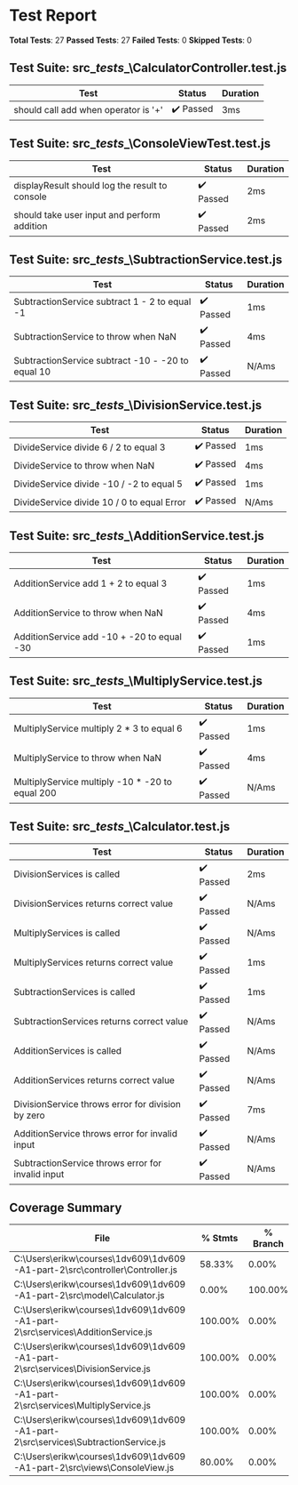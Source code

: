 # Test Report
**Total Tests**: 27
**Passed Tests**: 27
**Failed Tests**: 0
**Skipped Tests**: 0

## Test Suite: src\__tests__\CalculatorController.test.js
| Test | Status | Duration |
|------|--------|----------|
| should call add when operator is '+' | ✔️ Passed | 3ms |

## Test Suite: src\__tests__\ConsoleViewTest.test.js
| Test | Status | Duration |
|------|--------|----------|
| displayResult should log the result to console | ✔️ Passed | 2ms |
| should take user input and perform addition | ✔️ Passed | 2ms |

## Test Suite: src\__tests__\SubtractionService.test.js
| Test | Status | Duration |
|------|--------|----------|
| SubtractionService subtract 1 - 2 to equal -1 | ✔️ Passed | 1ms |
| SubtractionService to throw when NaN | ✔️ Passed | 4ms |
| SubtractionService subtract -10 - -20 to equal 10 | ✔️ Passed | N/Ams |

## Test Suite: src\__tests__\DivisionService.test.js
| Test | Status | Duration |
|------|--------|----------|
| DivideService divide 6 / 2 to equal 3 | ✔️ Passed | 1ms |
| DivideService to throw when NaN | ✔️ Passed | 4ms |
| DivideService divide -10 / -2 to equal 5 | ✔️ Passed | 1ms |
| DivideService divide 10 / 0 to equal Error | ✔️ Passed | N/Ams |

## Test Suite: src\__tests__\AdditionService.test.js
| Test | Status | Duration |
|------|--------|----------|
| AdditionService add 1 + 2 to equal 3 | ✔️ Passed | 1ms |
| AdditionService to throw when NaN | ✔️ Passed | 4ms |
| AdditionService add -10 + -20 to equal -30 | ✔️ Passed | 1ms |

## Test Suite: src\__tests__\MultiplyService.test.js
| Test | Status | Duration |
|------|--------|----------|
| MultiplyService multiply 2 * 3 to equal 6 | ✔️ Passed | 1ms |
| MultiplyService to throw when NaN | ✔️ Passed | 4ms |
| MultiplyService multiply -10 * -20 to equal 200 | ✔️ Passed | N/Ams |

## Test Suite: src\__tests__\Calculator.test.js
| Test | Status | Duration |
|------|--------|----------|
| DivisionServices is called | ✔️ Passed | 2ms |
| DivisionServices returns correct value | ✔️ Passed | N/Ams |
| MultiplyServices is called | ✔️ Passed | N/Ams |
| MultiplyServices returns correct value | ✔️ Passed | 1ms |
| SubtractionServices is called | ✔️ Passed | 1ms |
| SubtractionServices returns correct value | ✔️ Passed | N/Ams |
| AdditionServices is called | ✔️ Passed | N/Ams |
| AdditionServices returns correct value | ✔️ Passed | N/Ams |
| DivisionService throws error for division by zero | ✔️ Passed | 7ms |
| AdditionService throws error for invalid input | ✔️ Passed | N/Ams |
| SubtractionService throws error for invalid input | ✔️ Passed | N/Ams |

## Coverage Summary
| File | % Stmts | % Branch | % Funcs | % Lines |
|------|---------|----------|---------|---------|
| C:\Users\erikw\courses\1dv609\1dv609-A1-part-2\src\controller\Controller.js | 58.33% | 0.00% | 100.00% | 58.33% |
| C:\Users\erikw\courses\1dv609\1dv609-A1-part-2\src\model\Calculator.js | 0.00% | 100.00% | 0.00% | 0.00% |
| C:\Users\erikw\courses\1dv609\1dv609-A1-part-2\src\services\AdditionService.js | 100.00% | 0.00% | 100.00% | 100.00% |
| C:\Users\erikw\courses\1dv609\1dv609-A1-part-2\src\services\DivisionService.js | 100.00% | 0.00% | 100.00% | 100.00% |
| C:\Users\erikw\courses\1dv609\1dv609-A1-part-2\src\services\MultiplyService.js | 100.00% | 0.00% | 100.00% | 100.00% |
| C:\Users\erikw\courses\1dv609\1dv609-A1-part-2\src\services\SubtractionService.js | 100.00% | 0.00% | 100.00% | 100.00% |
| C:\Users\erikw\courses\1dv609\1dv609-A1-part-2\src\views\ConsoleView.js | 80.00% | 0.00% | 83.33% | 80.00% |

